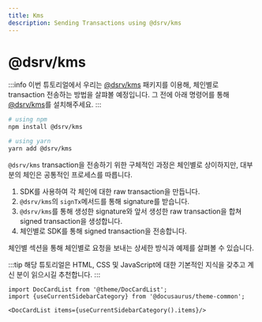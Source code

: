 ```yaml
---
title: Kms
description: Sending Transactions using @dsrv/kms
---
```


# @dsrv/kms

:::info
이번 튜토리얼에서 우리는 [@dsrv/kms](https://www.npmjs.com/package/@dsrv/kms) 패키지를 이용해, 체인별로 transaction 전송하는 방법을 살퍄볼 예정입니다. 그 전에 아래 명령어를 통해 [@dsrv/kms](https://www.npmjs.com/package/@dsrv/kms)를 설치해주세요.
:::

```bash
# using npm
npm install @dsrv/kms

# using yarn
yarn add @dsrv/kms
```

`@dsrv/kms` transaction을 전송하기 위한 구체적인 과정은 체인별로 상이하지만, 대부분의 체인은 공통적인 프로세스를 따릅니다.

1. SDK를 사용하여 각 체인에 대한 raw transaction을 만듭니다.
2. `@dsrv/kms`의 `signTx`메서드를 통해 signature를 받습니다.
3. `@dsrv/kms`를 통해 생성한 signature와 앞서 생성한 raw transaction을 합쳐 signed transaction을 생성합니다.
4. 체인별로 SDK를 통해 signed transaction을 전송합니다.

체인별 섹션을 통해 체인별로 요청을 보내는 상세한 방식과 예제를 살펴볼 수 있습니다.

:::tip
해당 튜토리얼은 HTML, CSS 및 JavaScript에 대한 기본적인 지식을 갖추고 계신 분이 읽으시길 추천합니다.
:::

```mdx-code-block
import DocCardList from '@theme/DocCardList';
import {useCurrentSidebarCategory} from '@docusaurus/theme-common';

<DocCardList items={useCurrentSidebarCategory().items}/>
```
